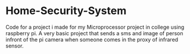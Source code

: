 # Home-Security-System
Code for a project i made for my Microprocessor project in college using raspberry pi.
A very basic project that sends a sms and image of person infront of the pi camera when someone comes in the proxy of infrared sensor.
